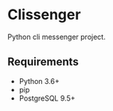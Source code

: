 # Clissenger

Python cli messenger project.

## Requirements

* Python 3.6+
* pip
* PostgreSQL 9.5+


